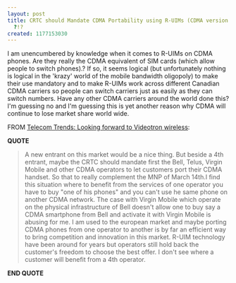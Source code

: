 ```yaml
---
layout: post
title: CRTC should Mandate CDMA Portability using R-UIMs (CDMA version of SIM Cards)
  ?!?
created: 1177153030
---
```

<p> I am unencumbered by knowledge when it comes to R-UIMs on CDMA phones. Are they really the CDMA equivalent of SIM cards (which allow people to switch phones).? If so, it seems logical (but unfortunately nothing is logical in the &#39;krazy&#39; world of the mobile bandwidth oligopoly) to make their use mandatory and to make R-UIMs work across different Canadian CDMA carriers so people can switch carriers just as easily as they can switch numbers. Have any other CDMA carriers around the world done this? I&#39;m guessing no and I&#39;m guessing this is yet another reason why CDMA will continue to lose market share world wide. </p><p> FROM <a href="http://mhgoldberg.com/blog/2007/04/looking-forward-to-videotron-wireless.html">Telecom Trends: Looking forward to Videotron wireless</a>: </p><p> <strong>QUOTE</strong> </p><blockquote> A new entrant on this market would be a nice thing. But beside a 4th entrant, maybe the CRTC should mandate first the Bell, Telus, Virgin Mobile and other CDMA operators to let customers port their CDMA handset. So that to really complement the MNP of March 14th.I find this situation where to benefit from the services of one operator you have to buy &quot;one of his phones&quot; and you can&#39;t use he same phone on another CDMA network. The case with Virgin Mobile which operate on the physical infrastructure of Bell doesn&#39;t allow one to buy say a CDMA smartphone from Bell and activate it with Virgin Mobile is abusing for me. I am used to the european market and maybe porting CDMA phones from one operator to another is by far an efficient way to bring competition and innovation in this market. R-UIM technology have been around for years but operators still hold back the customer&#39;s freedom to choose the best offer. I don&#39;t see where a customer will benefit from a 4th operator. </blockquote><p> <strong>END QUOTE</strong> </p>
